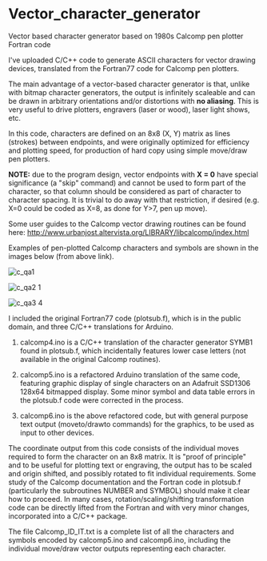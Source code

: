 # Vector_character_generator
Vector based character generator based on 1980s Calcomp pen plotter Fortran code

I've uploaded C/C++ code to generate ASCII characters for vector drawing devices, translated from the Fortran77 code for Calcomp pen plotters.

The main advantage of a vector-based character generator is that, unlike with bitmap character generators, the output is infinitely scaleable and can be drawn in arbitrary orientations and/or distortions with **no aliasing**. This is very useful to drive plotters, engravers (laser or wood), laser light shows, etc.

In this code, characters are defined on an 8x8 (X, Y) matrix as lines (strokes) between endpoints, and were originally optimized for efficiency and plotting speed, for production of hard copy using simple move/draw pen plotters. 

**NOTE:** due to the program design, vector endpoints with **X = 0** have special significance (a "skip" command) and cannot be used to form part of the character, so that column should be considered as part of character to character spacing.  It is trivial to do away with that restriction, if desired (e.g. X=0 could be coded as X=8, as done for Y>7, pen up move).

Some user guides to the Calcomp vector drawing routines can be found here: http://www.urbanjost.altervista.org/LIBRARY/libcalcomp/index.html

Examples of pen-plotted Calcomp characters and symbols are shown in the images below (from above link).

![c_qa1](https://user-images.githubusercontent.com/5509037/175750542-a4abc832-2eb5-47d3-bb6a-b44a1b694785.gif)

![c_qa2 1](https://user-images.githubusercontent.com/5509037/175750544-fa52a787-6f7e-40b6-b993-a0fce5393dcf.gif)

![c_qa3 4](https://user-images.githubusercontent.com/5509037/175794572-fbf3b9f0-d44c-469c-90e0-383c351d5102.gif)


I included the original Fortran77 code (plotsub.f), which is in the public domain, and three C/C++ translations for Arduino.

1. calcomp4.ino is a C/C++ translation of the character generator SYMB1 found in plotsub.f, which incidentally features lower case letters (not available in the original Calcomp routines).

2. calcomp5.ino is a refactored Arduino translation of the same code, featuring graphic display of single characters on an Adafruit SSD1306 128x64 bitmapped display. Some minor symbol and data table errors in the plotsub.f code were corrected in the process.

3. calcomp6.ino is the above refactored code, but with general purpose text output (moveto/drawto commands) for the graphics, to be used as input to other devices.  

The coordinate output from this code consists of the individual moves required to form the character on an 8x8 matrix. It is "proof of principle" and to be useful for plotting text or engraving, the output has to be scaled and origin shifted, and possibly rotated to fit individual requirements. Some study of the Calcomp documentation and the Fortran code in plotsub.f (particularly the subroutines NUMBER and SYMBOL) should make it clear how to proceed. In many cases, rotation/scaling/shifting transformation code can be directly lifted from the Fortran and with very minor changes, incorporated into a C/C++ package.


The file Calcomp_ID_IT.txt is a complete list of all the characters and symbols encoded by calcomp5.ino and calcomp6.ino, including the individual move/draw vector outputs representing each character.
